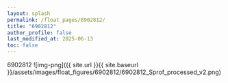 ```yaml
---
layout: splash
permalink: /float_pages/6902812/
title: "6902812"
author_profile: false
last_modified_at: 2025-06-13
toc: false
---
```

 
6902812
![img-png]({{ site.url }}{{ site.baseurl }}/assets/images/float_figures/6902812/6902812_Sprof_processed_v2.png)